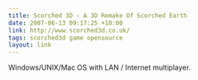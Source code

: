 ```yaml
---
title: Scorched 3D - A 3D Remake Of Scorched Earth
date: 2007-06-13 09:17:25 +10:00
link: http://www.scorched3d.co.uk/
tags: scorched3d game opensource
layout: link
---
```

Windows/UNIX/Mac OS with LAN / Internet multiplayer.
